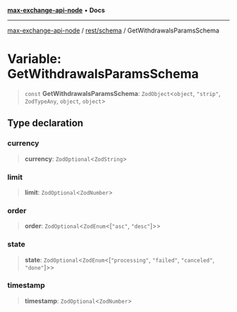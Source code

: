[**max-exchange-api-node**](../../../README.md) • **Docs**

***

[max-exchange-api-node](../../../modules.md) / [rest/schema](../README.md) / GetWithdrawalsParamsSchema

# Variable: GetWithdrawalsParamsSchema

> `const` **GetWithdrawalsParamsSchema**: `ZodObject`\<`object`, `"strip"`, `ZodTypeAny`, `object`, `object`\>

## Type declaration

### currency

> **currency**: `ZodOptional`\<`ZodString`\>

### limit

> **limit**: `ZodOptional`\<`ZodNumber`\>

### order

> **order**: `ZodOptional`\<`ZodEnum`\<[`"asc"`, `"desc"`]\>\>

### state

> **state**: `ZodOptional`\<`ZodEnum`\<[`"processing"`, `"failed"`, `"canceled"`, `"done"`]\>\>

### timestamp

> **timestamp**: `ZodOptional`\<`ZodNumber`\>
